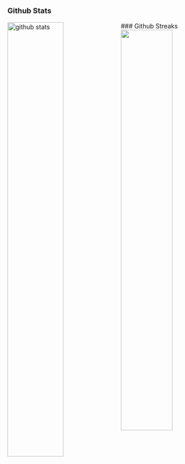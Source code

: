 ### Github Stats
<img src="https://github-readme-stats.vercel.app/api?username=shabeernotion&show_icons=true&theme=gotham" alt="github stats" width="50%" align="left"/>
### Github Streaks
<img src="https://github-readme-streak-stats.herokuapp.com/?user=shabeernotion&theme=dark" width="48%" >
